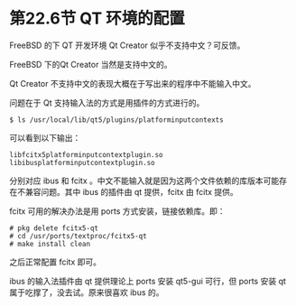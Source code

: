 # 第22.6节 QT 环境的配置

FreeBSD 的下 QT 开发环境 Qt Creator 似乎不支持中文？可反馈。

FreeBSD 下的Qt Creator 当然是支持中文的。

Qt Creator 不支持中文的表现大概在于写出来的程序中不能输入中文。

问题在于 Qt 支持输入法的方式是用插件的方式进行的。

```
$ ls /usr/local/lib/qt5/plugins/platforminputcontexts
```

可以看到以下输出：

```
libfcitx5platforminputcontextplugin.so
libibusplatforminputcontextplugin.so
```

分别对应 ibus 和 fcitx 。中文不能输入就是因为这两个文件依赖的库版本可能存在不兼容问题。其中 ibus 的插件由 qt 提供，fcitx 由 fcitx 提供。

fcitx 可用的解决办法是用 ports 方式安装，链接依赖库。即：

```
# pkg delete fcitx5-qt
# cd /usr/ports/textproc/fcitx5-qt
# make install clean
```

之后正常配置 fcitx 即可。

ibus 的输入法插件由 qt 提供理论上 ports 安装 qt5-gui 可行，但 ports 安装 qt 属于吃撑了，没去试。原来很喜欢 ibus 的。

